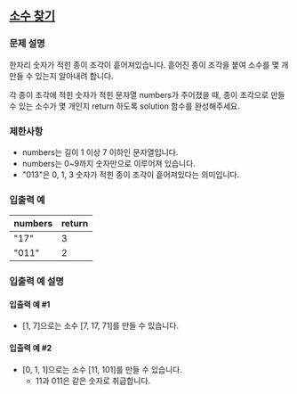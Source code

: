 ## [소수 찾기](https://programmers.co.kr/learn/courses/30/lessons/42839)
### 문제 설명
한자리 숫자가 적힌 종이 조각이 흩어져있습니다. 흩어진 종이 조각을 붙여 소수를 몇 개 만들 수 있는지 알아내려 합니다.

각 종이 조각에 적힌 숫자가 적힌 문자열 numbers가 주어졌을 때, 종이 조각으로 만들 수 있는 소수가 몇 개인지 return 하도록 solution 함수를 완성해주세요.

### 제한사항
- numbers는 길이 1 이상 7 이하인 문자열입니다.
- numbers는 0~9까지 숫자만으로 이루어져 있습니다.
- "013"은 0, 1, 3 숫자가 적힌 종이 조각이 흩어져있다는 의미입니다.


### 입출력 예

|numbers|return|
|:--|:--|
|"17"|3|
|"011"|2|

### 입출력 예 설명
#### 입출력 예 #1
- [1, 7]으로는 소수 [7, 17, 71]를 만들 수 있습니다.

#### 입출력 예 #2
- [0, 1, 1]으로는 소수 [11, 101]를 만들 수 있습니다.
  - 11과 011은 같은 숫자로 취급합니다.
